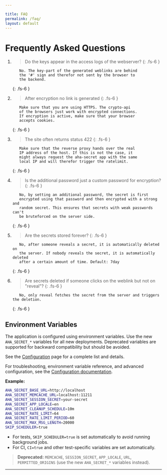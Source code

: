 ```yaml
---

title: FAQ
permalink: /faq/
layout: default
---
```


# Frequently Asked Questions

1. >Do the keys appear in the access logs of the webserver?
   {: .fs-6 }

   ```
      No. The key-part of the generated weblinks are behind
      the '#' sign and therefor not sent by the browser to
      the backend.
   ```
   {: .fs-6 }

2. >After encryption no link is generated
   {: .fs-6 }

   ```
      Make sure that you are using HTTPS. The crypto-api
      of the browsers just work with encrypted connections.
      If encryption is active, make sure that your browser
      accepts cookies.
   ```
   {: .fs-6 }

3. >The site often returns status 422
   {: .fs-6 }

   ```
      Make sure that the reverse proxy hands over the real
      IP address of the host. If this is not the case, it
      might always request the aha-secret app with the same
      local IP and will therefor trigger the ratelimit.
   ```
   {: .fs-6 }

4. >Is the additional password just a custom password for encryption?
   {: .fs-6 }

   ```
      No, by setting an additional password, the secret is first
      encrypted using that password and then encrypted with a strong and
      random secret. This ensures that secrets with weak passwords can't
      be bruteforced on the server side.
   ```
   {: .fs-6 }

5. >Are the secrets stored forever?
   {: .fs-6 }

   ```
      No, after someone reveals a secret, it is automatically deleted on
      the server. If nobody reveals the secret, it is automatically deleted
      after a certain amount of time. Default: 7day
   ```
   {: .fs-6 }

6. >Are secrets deleted if someone clicks on the weblink but not on "reveal"?
   {: .fs-6 }

   ```
      No, only reveal fetches the secret from the server and triggers the deletion.
   ```
   {: .fs-6 }

## Environment Variables

The application is configured using environment variables. Use the new `AHA_SECRET_*` variables for all new deployments. Deprecated variables are supported for backward compatibility but should be avoided.

See the [Configuration](/configuration/) page for a complete list and details.

For troubleshooting, environment variable reference, and advanced configuration, see the [Configuration documentation](/configuration/).

**Example:**

```bash
AHA_SECRET_BASE_URL=http://localhost
AHA_SECRET_MEMCACHE_URL=localhost:11211
AHA_SECRET_SESSION_SECRET=your-secret
AHA_SECRET_APP_LOCALE=en
AHA_SECRET_CLEANUP_SCHEDULE=10m
AHA_SECRET_RATE_LIMIT=64
AHA_SECRET_RATE_LIMIT_PERIOD=60
AHA_SECRET_MAX_MSG_LENGTH=20000
SKIP_SCHEDULER=true
```

- For tests, `SKIP_SCHEDULER=true` is set automatically to avoid running background jobs.
- For CI, `CI=true` and other test-specific variables are set automatically.

> **Deprecated:** `MEMCACHE`, `SESSION_SECRET`, `APP_LOCALE`, `URL`, `PERMITTED_ORIGINS` (use the new `AHA_SECRET_*` variables instead).

----

[aha-secret]: https://github.com/aha-oida/aha-secret
